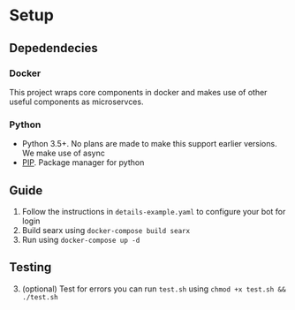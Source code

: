 # Setup 

## Depedendecies
### Docker
This project wraps core components in docker and makes use of other useful components as microservces.
### Python
- Python 3.5+. No plans are made to make this support earlier versions. We make use of async
- [PIP](https://pip.pypa.io/en/stable/). Package manager for python
## Guide
1. Follow the instructions in `details-example.yaml` to configure your bot for login
2. Build searx using `docker-compose build searx`
2. Run using `docker-compose up -d`

## Testing
3. (optional) Test for errors you can run ``test.sh`` using ``chmod +x test.sh && ./test.sh``



